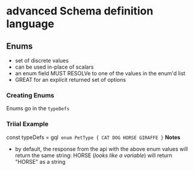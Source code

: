 # advanced Schema definition language

## Enums

- set of discrete values
- can be used in-place of scalars
- an enum field MUST RESOLVe to one of the values in the enum'd list
- GREAT for an explicit returned set of options

### Creating Enums

Enums go in the `typeDefs`

### Triial Example

const typeDefs = gql` enum PetType { CAT DOG HORSE GIRAFFE }`
**Notes**

- by default, the response from the api with the above enum values will return the same string: HORSE (_looks like a variable_) will return "HORSE" as a string

